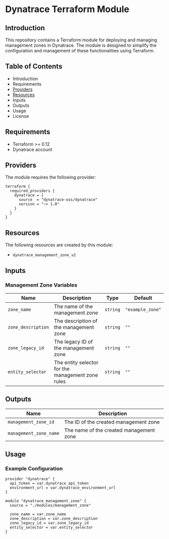 # Dynatrace Terraform Module

## Introduction
This repository contains a Terraform module for deploying and managing management zones in Dynatrace. The module is designed to simplify the configuration and management of these functionalities using Terraform.

## Table of Contents
- Introduction
- Requirements
- [Providers](#providers)
- [Resources](#resources)
- Inputs
- Outputs
- Usage
- License

## Requirements
- Terraform >= 0.12
- Dynatrace account

## Providers
The module requires the following provider:

```hcl
terraform {
  required_providers {
    dynatrace = {
      source  = "dynatrace-oss/dynatrace"
      version = "~> 1.0"
    }
  }
}
```

## Resources
The following resources are created by this module:

- `dynatrace_management_zone_v2`

## Inputs
### Management Zone Variables
| Name | Description | Type | Default |
|------|-------------|------|---------|
| `zone_name` | The name of the management zone | `string` | `"example_zone"` |
| `zone_description` | The description of the management zone | `string` | `""` |
| `zone_legacy_id` | The legacy ID of the management zone | `string` | `""` |
| `entity_selector` | The entity selector for the management zone rules | `string` | `""` |

## Outputs
| Name | Description |
|------|-------------|
| `management_zone_id` | The ID of the created management zone |
| `management_zone_name` | The name of the created management zone |

## Usage
### Example Configuration
```hcl
provider "dynatrace" {
  api_token = var.dynatrace_api_token
  environment_url = var.dynatrace_environment_url
}

module "dynatrace_management_zone" {
  source = "./modules/management_zone"

  zone_name = var.zone_name
  zone_description = var.zone_description
  zone_legacy_id = var.zone_legacy_id
  entity_selector = var.entity_selector
}
```

